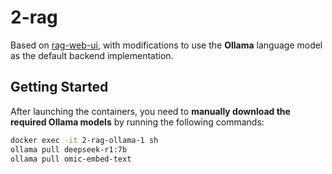 # 2-rag

Based on [rag-web-ui](https://github.com/rag-web-ui/rag-web-ui), with modifications to use the **Ollama** language model as the default backend implementation.

## Getting Started

After launching the containers, you need to **manually download the required Ollama models** by running the following commands:

```bash
docker exec -it 2-rag-ollama-1 sh
ollama pull deepseek-r1:7b
ollama pull omic-embed-text
